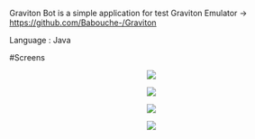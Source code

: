 Graviton Bot is a simple application for test Graviton Emulator -> https://github.com/Babouche-/Graviton

Language : Java

#Screens

<p align="center"><IMG SRC="https://i.gyazo.com/c1d4123ba0974d8148ab310a56f61991.png"></p>
<p align="center"><IMG SRC="https://i.gyazo.com/af579d66137079e48a256c836f167dd8.png"></p>
<p align="center"><IMG SRC="https://i.gyazo.com/4e9ac0813b5853b154669acd77b3e5b6.png"></p>
<p align="center"><IMG SRC="https://i.gyazo.com/bc2c8e63e7621dd1ee172ca9eb96ec37.png"></p>
